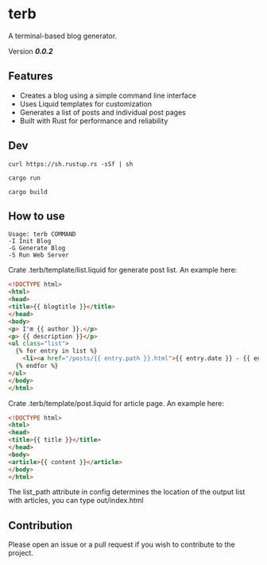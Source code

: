 # terb

A terminal-based blog generator.

Version ***0.0.2***

## Features

- Creates a blog using a simple command line interface
- Uses Liquid templates for customization
- Generates a list of posts and individual post pages
- Built with Rust for performance and reliability

## Dev

```
curl https://sh.rustup.rs -sSf | sh

cargo run

cargo build
```

## How to use

```
Usage: terb COMMAND
-I Init Blog
-G Generate Blog
-S Run Web Server
```                  

Crate .terb/template/list.liquid for generate post list. An example here:

```html
<!DOCTYPE html>
<html>
<head>
<title>{{ blogtitle }}</title>
</head>
<body>
<p> I'm {{ author }}.</p>
<p> {{ description }}</p>
<ul class="list">
  {% for entry in list %}
    <li><a href="/posts/{{ entry.path }}.html">{{ entry.date }} - {{ entry.title }} </a></li>
  {% endfor %}
</ul>
</body>
</html>

```

Crate .terb/template/post.liquid for article page. An example here:

```html
<!DOCTYPE html>
<html>
<head>
<title>{{ title }}</title>
</head>
<body>
<article>{{ content }}</article>
</body>
</html>

```

The list_path attribute in config determines the location of the output list with articles, you can type out/index.html

## Contribution

Please open an issue or a pull request if you wish to contribute to the project.
